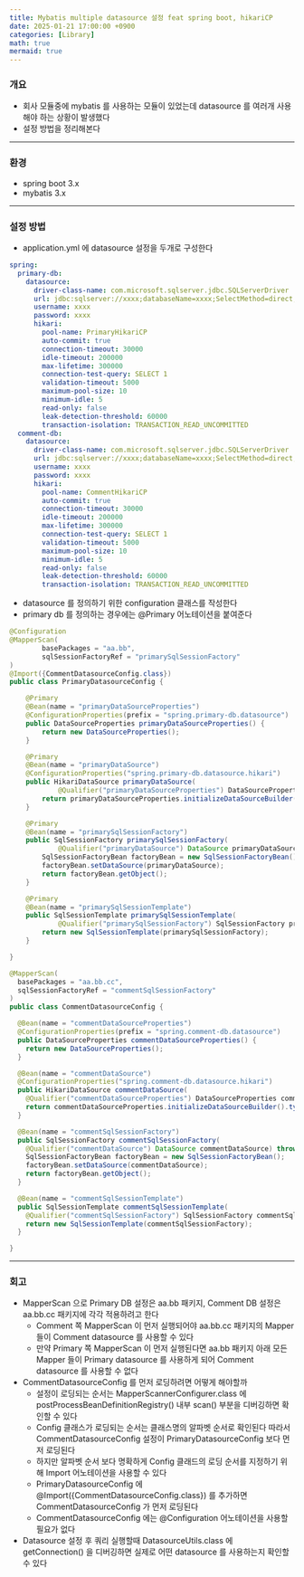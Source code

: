 ```yaml
---
title: Mybatis multiple datasource 설정 feat spring boot, hikariCP
date: 2025-01-21 17:00:00 +0900
categories: [Library]
math: true
mermaid: true
---
```


### 개요
- 회사 모듈중에 mybatis 를 사용하는 모듈이 있었는데 datasource 를 여러개 사용해야 하는 상황이 발생했다
- 설정 방법을 정리해본다 

---

### 환경 
- spring boot 3.x
- mybatis 3.x

---

### 설정 방법
- application.yml 에 datasource 설정을 두개로 구성한다
```yaml
spring:
  primary-db:
    datasource:
      driver-class-name: com.microsoft.sqlserver.jdbc.SQLServerDriver
      url: jdbc:sqlserver://xxxx;databaseName=xxxx;SelectMethod=direct;sendStringParametersAsUnicode=false;responseBuffering=adaptive;noAccessToProcedureBodies=true;
      username: xxxx
      password: xxxx
      hikari:
        pool-name: PrimaryHikariCP
        auto-commit: true
        connection-timeout: 30000
        idle-timeout: 200000
        max-lifetime: 300000
        connection-test-query: SELECT 1
        validation-timeout: 5000
        maximum-pool-size: 10
        minimum-idle: 5
        read-only: false
        leak-detection-threshold: 60000
        transaction-isolation: TRANSACTION_READ_UNCOMMITTED
  comment-db:
    datasource:
      driver-class-name: com.microsoft.sqlserver.jdbc.SQLServerDriver
      url: jdbc:sqlserver://xxxx;databaseName=xxxx;SelectMethod=direct;sendStringParametersAsUnicode=false;responseBuffering=adaptive;noAccessToProcedureBodies=true;
      username: xxxx
      password: xxxx
      hikari:
        pool-name: CommentHikariCP
        auto-commit: true
        connection-timeout: 30000
        idle-timeout: 200000
        max-lifetime: 300000
        connection-test-query: SELECT 1
        validation-timeout: 5000
        maximum-pool-size: 10
        minimum-idle: 5
        read-only: false
        leak-detection-threshold: 60000
        transaction-isolation: TRANSACTION_READ_UNCOMMITTED
```

- datasource 를 정의하기 위한 configuration 클래스를 작성한다
- primary db 를 정의하는 경우에는 @Primary 어노테이션을 붙여준다

```java
@Configuration
@MapperScan(
        basePackages = "aa.bb",
        sqlSessionFactoryRef = "primarySqlSessionFactory"
)
@Import({CommentDatasourceConfig.class})
public class PrimaryDatasourceConfig {

    @Primary
    @Bean(name = "primaryDataSourceProperties")
    @ConfigurationProperties(prefix = "spring.primary-db.datasource")
    public DataSourceProperties primaryDataSourceProperties() {
        return new DataSourceProperties();
    }

    @Primary
    @Bean(name = "primaryDataSource")
    @ConfigurationProperties("spring.primary-db.datasource.hikari")
    public HikariDataSource primaryDataSource(
            @Qualifier("primaryDataSourceProperties") DataSourceProperties primaryDataSourceProperties) {
        return primaryDataSourceProperties.initializeDataSourceBuilder().type(HikariDataSource.class).build();
    }

    @Primary
    @Bean(name = "primarySqlSessionFactory")
    public SqlSessionFactory primarySqlSessionFactory(
            @Qualifier("primaryDataSource") DataSource primaryDataSource) throws Exception {
        SqlSessionFactoryBean factoryBean = new SqlSessionFactoryBean();
        factoryBean.setDataSource(primaryDataSource);
        return factoryBean.getObject();
    }

    @Primary
    @Bean(name = "primarySqlSessionTemplate")
    public SqlSessionTemplate primarySqlSessionTemplate(
            @Qualifier("primarySqlSessionFactory") SqlSessionFactory primarySqlSessionFactory) {
        return new SqlSessionTemplate(primarySqlSessionFactory);
    }

}

@MapperScan(
  basePackages = "aa.bb.cc", 
  sqlSessionFactoryRef = "commentSqlSessionFactory"
)
public class CommentDatasourceConfig {

  @Bean(name = "commentDataSourceProperties")
  @ConfigurationProperties(prefix = "spring.comment-db.datasource")
  public DataSourceProperties commentDataSourceProperties() {
    return new DataSourceProperties();
  }

  @Bean(name = "commentDataSource")
  @ConfigurationProperties("spring.comment-db.datasource.hikari")
  public HikariDataSource commentDataSource(
    @Qualifier("commentDataSourceProperties") DataSourceProperties commentDataSourceProperties) {
    return commentDataSourceProperties.initializeDataSourceBuilder().type(HikariDataSource.class).build();
  }

  @Bean(name = "commentSqlSessionFactory")
  public SqlSessionFactory commentSqlSessionFactory(
    @Qualifier("commentDataSource") DataSource commentDataSource) throws Exception {
    SqlSessionFactoryBean factoryBean = new SqlSessionFactoryBean();
    factoryBean.setDataSource(commentDataSource);
    return factoryBean.getObject();
  }

  @Bean(name = "commentSqlSessionTemplate")
  public SqlSessionTemplate commentSqlSessionTemplate(
    @Qualifier("commentSqlSessionFactory") SqlSessionFactory commentSqlSessionFactory) {
    return new SqlSessionTemplate(commentSqlSessionFactory);
  }

}
```

--- 

### 회고
- MapperScan 으로 Primary DB 설정은 aa.bb 패키지, Comment DB 설정은 aa.bb.cc 패키지에 각각 적용하려고 한다  
  - Comment 쪽 MapperScan 이 먼저 실행되어야 aa.bb.cc 패키지의 Mapper 들이 Comment datasource 를 사용할 수 있다
  - 만약 Primary 쪽 MapperScan 이 먼저 실행된다면 aa.bb 패키지 아래 모든 Mapper 들이 Primary datasource 를 사용하게 되어 Comment datasource 를 사용할 수 없다
- CommentDatasourceConfig 를 먼저 로딩하려면 어떻게 해야할까 
  - 설정이 로딩되는 순서는 MapperScannerConfigurer.class 에 postProcessBeanDefinitionRegistry() 내부 scan() 부분을 디버깅하면 확인할 수 있다 
  - Config 클래스가 로딩되는 순서는 클래스명의 알파벳 순서로 확인된다 따라서 CommentDatasourceConfig 설정이 PrimaryDatasourceConfig 보다 먼저 로딩된다    
  - 하지만 알파벳 순서 보다 명확하게 Config 클래드의 로딩 순서를 지정하기 위해 Import 어노테이션을 사용할 수 있다 
  - PrimaryDatasourceConfig 에 @Import({CommentDatasourceConfig.class}) 를 추가하면 CommentDatasourceConfig 가 먼저 로딩된다
  - CommentDatasourceConfig 에는 @Configuration 어노테이션을 사용할 필요가 없다 
- Datasource 설정 후 쿼리 실행할때 DatasourceUtils.class 에 getConnection() 을 디버깅하면 실제로 어떤 datasource 를 사용하는지 확인할 수 있다
